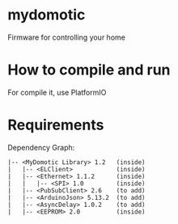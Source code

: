 # mydomotic
Firmware for controlling your home
# How to compile and run
For compile it, use PlatformIO

# Requirements

Dependency Graph:
```
|-- <MyDomotic Library> 1.2   (inside)
|   |-- <ELClient>            (inside)
|   |-- <Ethernet> 1.1.2      (inside)
|   |   |-- <SPI> 1.0         (inside)
|   |-- <PubSubClient> 2.6    (to add)
|   |-- <ArduinoJson> 5.13.2  (to add)
|   |-- <AsyncDelay> 1.0.2    (to add)
|   |-- <EEPROM> 2.0          (inside)
```
